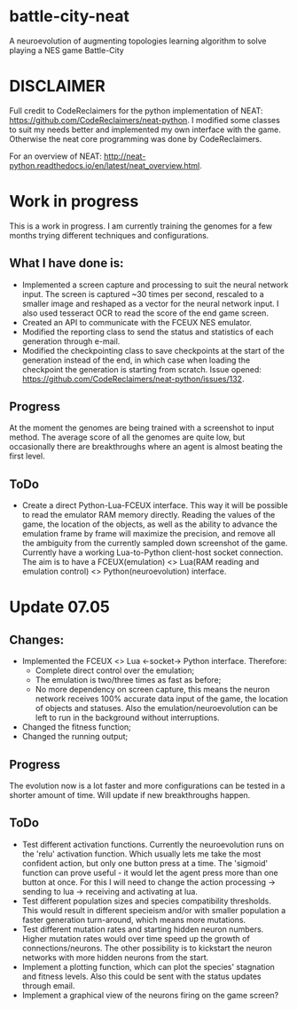 # battle-city-neat
A neuroevolution of augmenting topologies learning algorithm to solve playing a NES game Battle-City

# DISCLAIMER
Full credit to CodeReclaimers for the python implementation of NEAT: https://github.com/CodeReclaimers/neat-python.
I modified some classes to suit my needs better and implemented my own interface with the game. Otherwise the neat core programming was done by CodeReclaimers.

For an overview of NEAT: http://neat-python.readthedocs.io/en/latest/neat_overview.html.

# Work in progress
This is a work in progress. I am currently training the genomes for a few months trying different techniques and configurations.

## What I have done is:
* Implemented a screen capture and processing to suit the neural network input. The screen is captured ~30 times per second, rescaled to a smaller image and reshaped as a vector for the neural network input. I also used tesseract OCR to read the score of the end game screen.
* Created an API to communicate with the FCEUX NES emulator.
* Modified the reporting class to send the status and statistics of each generation through e-mail.
* Modified the checkpointing class to save checkpoints at the start of the generation instead of the end, in which case when loading the checkpoint the generation is starting from scratch. Issue opened: https://github.com/CodeReclaimers/neat-python/issues/132.

## Progress
At the moment the genomes are being trained with a screenshot to input method. The average score of all the genomes are quite low, but occasionally there are breakthroughs where an agent is almost beating the first level.

## ToDo
* Create a direct Python-Lua-FCEUX interface. This way it will be possible to read the emulator RAM memory directly. Reading the values of the game, the location of the objects, as well as the ability to advance the emulation frame by frame will maximize the precision, and remove all the ambiguity from the currently sampled down screenshot of the game. Currently have a working Lua-to-Python client-host socket connection. The aim is to have a FCEUX(emulation) <> Lua(RAM reading and emulation control) <> Python(neuroevolution) interface.


# Update 07.05

## Changes:
* Implemented the FCEUX <> Lua <-socket-> Python interface. Therefore:
  * Complete direct control over the emulation;
  * The emulation is two/three times as fast as before;
  * No more dependency on screen capture, this means the neuron network receives 100% accurate data input of the game, the      location of objects and statuses. Also the emulation/neuroevolution can be left to run in the background without interruptions.
* Changed the fitness function;
* Changed the running output;

## Progress
The evolution now is a lot faster and more configurations can be tested in a shorter amount of time. Will update if new breakthroughs happen.

## ToDo
* Test different activation functions.
Currently the neuroevolution runs on the 'relu' activation function. Which usually lets me take the most confident action, but only one button press at a time. The 'sigmoid' function can prove useful - it would let the agent press more than one button at once. For this I will need to change the action processing -> sending to lua -> receiving and activating at lua.
* Test different population sizes and species compatibility thresholds.
This would result in different specieism and/or with smaller population a faster generation turn-around, which means more mutations.
* Test different mutation rates and starting hidden neuron numbers.
Higher mutation rates would over time speed up the growth of connections/neurons. The other possibility is to kickstart the neuron networks with more hidden neurons from the start.
* Implement a plotting function, which can plot the species' stagnation and fitness levels. Also this could be sent with the status updates through email.
* Implement a graphical view of the neurons firing on the game screen?

